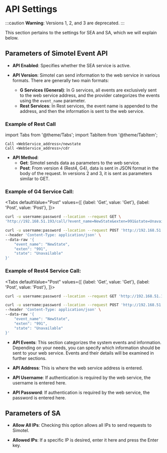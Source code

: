 # API Settings

:::caution
**Warning**: Versions 1, 2, and 3 are deprecated.
:::

This section pertains to the settings for SEA and SA, which we will explain below.

## Parameters of Simotel Event API

- **API Enabled**: Specifies whether the SEA service is active.

- **API Version**: Simotel can send information to the web service in various formats. There are generally two main formats:
  - **G Services (General)**: In G services, all events are exclusively sent to the web service address, and the provider categorizes the events using the `event_name` parameter.
  - **Rest Services**: In Rest services, the event name is appended to the address, and then the information is sent to the web service.

### Example of Rest Call

import Tabs from '@theme/Tabs';
import TabItem from '@theme/TabItem';

```shell
Call <WebService_address>/newstate
Call <WebService_address>/cdr
```

- **API Method**:
  - **Get**: Simotel sends data as parameters to the web service.
  - **Post**: From version 4 (Rest4, G4), data is sent in JSON format in the body of the request. In versions 2 and 3, it is sent as parameters similar to GET.

### Example of G4 Service Call:

<Tabs
    defaultValue="Post"
    values={[
        {label: 'Get', value: 'Get'},
        {label: 'Post', value: 'Post'},
    ]}>
<TabItem value="Get">

```bash
curl -u username:password --location --request GET \
'http://192.168.51.193/call/?event_name=NewState&exten=991&state=Unavailable' --data-raw ''
```

</TabItem>
<TabItem value="Post">

```bash
curl -u username:password --location --request POST 'http://192.168.51.193/call/' \
--header 'Content-Type: application/json' \
--data-raw '{
    "event_name": "NewState",
    "exten": "991",
    "state": "Unavailable"
}'
```

</TabItem>
</Tabs>

### Example of Rest4 Service Call:

<Tabs
    defaultValue="Post"
    values={[
        {label: 'Get', value: 'Get'},
        {label: 'Post', value: 'Post'},
    ]}>
<TabItem value="Get">

```bash
curl -u username:password --location --request GET 'http://192.168.51.193/call/NewState?event_name=NewState&exten=991&state=Unavailable'
```

</TabItem>
<TabItem value="Post">

```bash
curl -u username:password --location --request POST 'http://192.168.51.193/call/NewState' \
--header 'Content-Type: application/json' \
--data-raw '{
    "event_name": "NewState",
    "exten": "991",
    "state": "Unavailable"
}'
```

</TabItem>
</Tabs>

- **API Events**: This section categorizes the system events and information. Depending on your needs, you can specify which information should be sent to your web service. Events and their details will be examined in further sections.

- **API Address**: This is where the web service address is entered.

- **API Username**: If authentication is required by the web service, the username is entered here.

- **API Password**: If authentication is required by the web service, the password is entered here.

## Parameters of SA

- **Allow All IPs**: Checking this option allows all IPs to send requests to Simotel.

- **Allowed IPs**: If a specific IP is desired, enter it here and press the Enter key.
